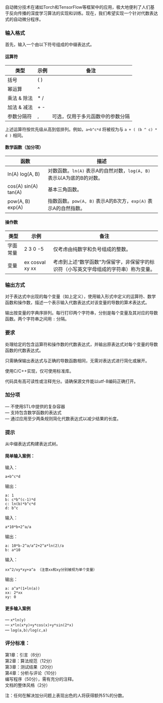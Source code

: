 自动微分技术在诸如Torch和TensorFlow等框架中的应用，极大地便利了人们基于反向传播的深度学习算法的实现和训练。现在，我们希望实现一个针对代数表达式的自动微分程序。

### 输入格式

首先，输入一个由以下符号组成的中缀表达式。

#### 运算符

| 类型        | 示例 | 备注                             |
| ----------- | ---- | -------------------------------- |
| 括号        | ( )  |                                  |
| 幂运算      | ^    |                                  |
| 乘法 & 除法 | * /  |                                  |
| 加法 & 减法 | + -  |                                  |
| 参数分隔符  | ,    | 可选，仅用于多元函数中的参数分隔 |

上述运算符按优先级从高到低排列。例如，`a+b^c*d` 将被视为与 `a + ( (b ^ c) * d )` 相同。

#### 数学函数（加分项）

| 函数                 | 描述                                                         |
| -------------------- | ------------------------------------------------------------ |
| ln(A) log(A, B)      | 对数函数。`ln(A)` 表示A的自然对数，`log(A, B)` 表示以A为底的B的对数。 |
| cos(A) sin(A) tan(A) | 基本三角函数。                                               |
| pow(A, B) exp(A)     | 指数函数。`pow(A, B)` 表示A的B次方，`exp(A)` 表示A的自然指数。 |

#### 操作数

| 类型     | 示例            | 备注                                                         |
| -------- | --------------- | ------------------------------------------------------------ |
| 字面常量 | 2 3 0 -5        | 仅考虑由纯数字和负号组成的整数。                             |
| 变量     | ex cosval xy xx | 考虑到上述“数学函数”为保留字，非保留字的标识符（小写英文字母组成的字符串）称为变量。 |

### 输出方式

对于表达式中出现的每个变量（如上定义），使用输入形式中定义的运算符、数学函数和操作数，描述一个表示输入代数表达式对该变量的导数的算术表达式。

输出按变量的字典序排列。每行打印两个字符串，分别是每个变量及其对应的导数函数。两个字符串之间用 `:` 分隔。

### 要求

处理给定的包含运算符和操作数的代数表达式，并输出原表达式对每个变量的导数函数的代数表达式。

只需确保输出表达式与正确的导数函数相同，无需对表达式进行简化或展开。

使用C/C++实现，仅可使用标准库。

代码具有高可读性或注释充分。请确保源文件能以utf-8编码正确打开。

### 加分项

— 不使用STL中提供的复杂容器  
— 支持包含数学函数的表达式  
— 通过应用至少两条规则简化代数表达式以减少结果的长度。

### 提示

从中缀表达式构建表达式树。

#### 简单输入案例：

输入：

```
a+b^c*d
```

输出：

```
a: 1
b: c*b^(c-1)*d
c: ln(b)*b^c*d
d: b^c
```

输入：

```
a*10*b+2^a/a
```

输出：

```
a: 10*b-2^a/a^2+2^a*ln(2)/a
b: a*10
```

输入：

```
xx^2/xy*xy+a^a （注意xx和xy分别被视为单个变量）
```

输出：

```
a: a^a*(1+ln(a))
xx: 2*xx
xy: 0
```

#### 更多输入案例

— `x*ln(y)`  
— `x*ln(x*y)+y*cos(x)+y*sin(2*x)`  
— `log(a,b)/log(c,a)`

### 评分标准：

第1章：引言（6分）  
第2章：算法规范（12分）  
第3章：测试结果（20分）  
第4章：分析与评论（10分）  
编写程序（50分），需有充分的注释。  
文档的整体风格（2分）  

注：任何在解决加分问题上表现出色的人将获得额外5%的分数。